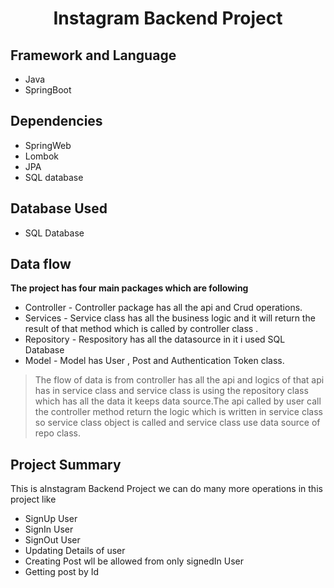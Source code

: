 <div align = "center">
  <h1> Instagram Backend Project</h1>
 </div>



## Framework and Language
* Java 
* SpringBoot

## Dependencies
  * SpringWeb
  * Lombok
  * JPA
  * SQL database
    
## Database Used 
  * SQL Database
    
## Data flow
  **The project has four main packages which are following** 
  
* Controller - Controller package has all the api and Crud operations.
* Services - Service class has all the business logic and it will return the result of that method which is called by controller class . 
* Repository - Respository has all the datasource in it i used SQL Database
* Model - Model has User , Post and Authentication Token class.
> The flow of data is from controller has all the api and logics of that api has in service class and
service class is using the repository class which has all the data it keeps data source.The api called by user call the controller method
return the logic which is written in service class so service class object is called and service class use data source of repo class.

## Project Summary 
  This is aInstagram Backend Project we can do many more operations in this project like
  * SignUp User 
  * SignIn User
  * SignOut User 
  * Updating Details of user 
  * Creating Post wll be allowed from only signedIn User
  * Getting post by Id

